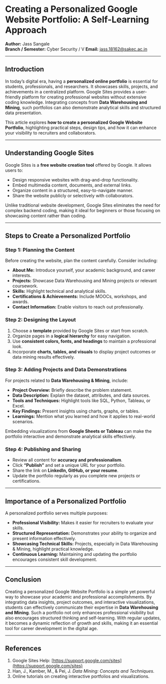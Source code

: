 # Creating a Personalized Google Website Portfolio: A Self-Learning Approach

**Author:** Jass Sangale  
**Branch / Semester:** Cyber Security / V
**Email:** jass.18162@sakec.ac.in

---

## Introduction

In today’s digital era, having a **personalized online portfolio** is essential for students, professionals, and researchers. It showcases skills, projects, and achievements in a centralized platform. Google Sites provides a user-friendly platform for creating professional websites without extensive coding knowledge. Integrating concepts from **Data Warehousing and Mining**, such portfolios can also demonstrate analytical skills and structured data presentation.

This article explores **how to create a personalized Google Website Portfolio**, highlighting practical steps, design tips, and how it can enhance your visibility to recruiters and collaborators.

---

## Understanding Google Sites

Google Sites is a **free website creation tool** offered by Google. It allows users to:  

- Design responsive websites with drag-and-drop functionality.  
- Embed multimedia content, documents, and external links.  
- Organize content in a structured, easy-to-navigate manner.  
- Share the website publicly or selectively with collaborators.  

Unlike traditional website development, Google Sites eliminates the need for complex backend coding, making it ideal for beginners or those focusing on showcasing content rather than coding.

---

## Steps to Create a Personalized Portfolio

### Step 1: Planning the Content

Before creating the website, plan the content carefully. Consider including:  

- **About Me:** Introduce yourself, your academic background, and career interests.  
- **Projects:** Showcase Data Warehousing and Mining projects or relevant coursework.  
- **Skills:** Highlight technical and analytical skills.  
- **Certifications & Achievements:** Include MOOCs, workshops, and awards.  
- **Contact Information:** Enable visitors to reach out professionally.  

### Step 2: Designing the Layout

1. Choose a **template** provided by Google Sites or start from scratch.  
2. Organize pages in a **logical hierarchy** for easy navigation.  
3. Use **consistent colors, fonts, and headings** to maintain a professional look.  
4. Incorporate **charts, tables, and visuals** to display project outcomes or data mining results effectively.  

### Step 3: Adding Projects and Data Demonstrations

For projects related to **Data Warehousing & Mining**, include:  

- **Project Overview:** Briefly describe the problem statement.  
- **Data Description:** Explain the dataset, attributes, and data sources.  
- **Tools and Techniques:** Highlight tools like SQL, Python, Tableau, or Excel.  
- **Key Findings:** Present insights using charts, graphs, or tables.  
- **Learnings:** Mention what you learned and how it applies to real-world scenarios.  

Embedding visualizations from **Google Sheets or Tableau** can make the portfolio interactive and demonstrate analytical skills effectively.

### Step 4: Publishing and Sharing

- Review all content for **accuracy and professionalism**.  
- Click **“Publish”** and set a unique URL for your portfolio.  
- Share the link on **LinkedIn, GitHub, or your resume**.  
- Update the portfolio regularly as you complete new projects or certifications.

---

## Importance of a Personalized Portfolio

A personalized portfolio serves multiple purposes:  

- **Professional Visibility:** Makes it easier for recruiters to evaluate your skills.  
- **Structured Representation:** Demonstrates your ability to organize and present information effectively.  
- **Showcasing Technical Skills:** Projects, especially in Data Warehousing & Mining, highlight practical knowledge.  
- **Continuous Learning:** Maintaining and updating the portfolio encourages consistent skill development.

---

## Conclusion

Creating a personalized Google Website Portfolio is a simple yet powerful way to showcase your academic and professional accomplishments. By integrating data insights, project outcomes, and interactive visualizations, students can effectively communicate their expertise in **Data Warehousing and Mining**. Such a portfolio not only enhances professional visibility but also encourages structured thinking and self-learning. With regular updates, it becomes a dynamic reflection of growth and skills, making it an essential tool for career development in the digital age.

---

## References

1. Google Sites Help: [https://support.google.com/sites](https://support.google.com/sites)  
2. Han, J., Kamber, M., & Pei, J. *Data Mining: Concepts and Techniques.*  
3. Online tutorials on creating interactive portfolios and visualizations.
